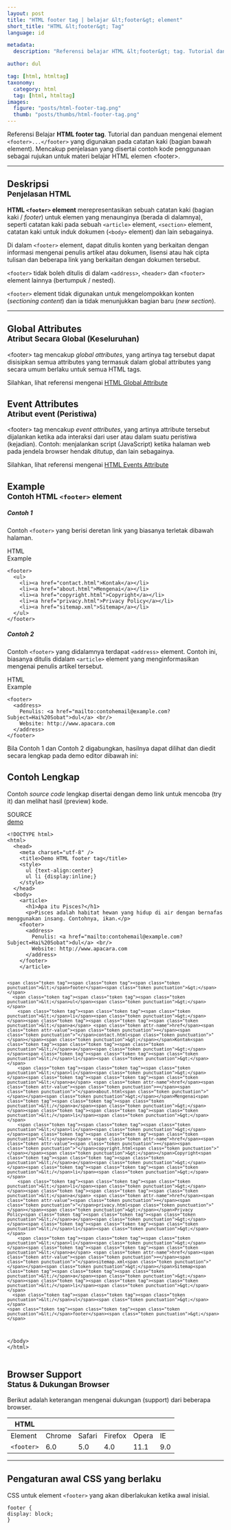 ```yaml
---
layout: post
title: "HTML footer tag | belajar &lt;footer&gt; element"
short_title: "HTML &lt;footer&gt; Tag"
language: id

metadata:
  description: "Referensi belajar HTML &lt;footer&gt; tag. Tutorial dan panduan mengenai element <code>&lt;footer&gt;&lt;/footer&gt;</code>. Penjelasan dengan contoh kode penggunaan sebagai referensi belajar HTML &lt;footer&gt;"

author: dul

tag: [html, htmltag]
taxonomy:
  category: html
  tag: [html, htmltag]
images:
  figure: "posts/html-footer-tag.png"
  thumb: "posts/thumbs/html-footer-tag.png"
---
```

<p class="text-muted">
    Referensi Belajar <strong>HTML footer tag</strong>. Tutorial dan panduan mengenai element <code>&lt;footer&gt;...&lt;/footer&gt;</code> yang digunakan pada catatan kaki (bagian bawah element). Mencakup penjelasan yang disertai contoh kode penggunaan sebagai rujukan untuk materi belajar HTML <span lang="id">elemen</span> &lt;footer&gt;.
</p>
<hr class="uk-article-divider">

<h2 class="title-sub bd-danger bd-left bd-left-only">Deskripsi <br>
    <small>Penjelasan HTML</small>
</h2>
<p>
  <strong>HTML <code>&lt;footer&gt;</code> element</strong> merepresentasikan sebuah catatan kaki (bagian kaki / <em>footer</em>) untuk elemen yang menaunginya (berada di dalamnya), seperti catatan kaki pada sebuah <code>&lt;article&gt;</code> element, <code>&lt;section&gt;</code> element, catatan kaki untuk induk dokumen (<code>&lt;body&gt;</code> element) dan lain sebagainya.
</p>
<p>Di dalam <code>&lt;footer&gt;</code> element, dapat ditulis konten yang berkaitan dengan informasi mengenai penulis artikel atau dokumen, lisensi atau hak cipta tulisan dan beberapa link yang berkaitan dengan dokumen tersebut.</p>
<p><code>&lt;footer&gt;</code> tidak boleh ditulis di dalam <code>&lt;address&gt;</code>, <code>&lt;header&gt;</code> dan <code>&lt;footer&gt;</code> element lainnya (bertumpuk / nested).</p>
<p><code>&lt;footer&gt;</code> element tidak digunakan untuk mengelompokkan konten (<em>sectioning content</em>) dan ia tidak menunjukkan bagian baru (<em>new section</em>).</p>

<hr class="uk-article-divider">
<!-- Global Attributes -->
<section id="global-attribute">
  <h2 class="title-sub bd-danger bd-left bd-left-only">Global Attributes <br>
    <small>Atribut Secara Global (Keseluruhan)</small>
  </h2>
    <div class="">
        <p>&lt;footer&gt; tag mencakup <em>global attributes</em>, yang artinya tag tersebut dapat disisipkan semua attributes yang termasuk dalam global attributes yang secara umum berlaku untuk semua HTML tags.</p>
        <div class="footer-callout info">
          <p>Silahkan, lihat referensi mengenai <a href="https://www.apacara.com/tutorial/html/html-global-attribute.html">HTML Global Attribute</a></p>
        </div>
    </div>
</section>

<!-- Event Attributes -->
<section>
  <h2 class="title-sub bd-danger bd-left bd-left-only">Event Attributes <br>
    <small>Atribut event  (Peristiwa)</small>
  </h2>
    <div class="dul-callout dul-callout-warning">
        <p>&lt;footer&gt; tag mencakup <em>event attributes</em>, yang artinya attribute tersebut dijalankan ketika ada interaksi dari user atau dalam suatu peristiwa (kejadian). Contoh: menjalankan script (JavaScript) ketika halaman web pada jendela browser hendak ditutup, dan lain sebagainya.</p>
        <div class="footer-callout warning">
          <p>Silahkan, lihat referensi mengenai <a href="https://www.apacara.com/tutorial/html/html-event-attribute.html">HTML Events Attribute</a></p>
        </div>
    </div>
</section>

<!-- Example -->
<section id="example">
  <h2 class="title-sub bd-danger bd-left bd-left-only">Example<br>
    <small>Contoh HTML <code>&lt;footer&gt;</code> element</small>
  </h2>
  <div class="dul-block">
  <h5>Contoh 1</h5>
  <p>Contoh <code>&lt;footer&gt;</code> yang berisi deretan link yang biasanya terletak dibawah halaman.</p>
<!-- HTML Code Example -->
<div class="icard">
<div class="icard-heading clearfix co-wh bg-pi2">
<div class="icard-bar">
  <div class="icard-bar-left pull-left">
    <i class="fa fa-html5" aria-hidden="true"></i>
    <span>HTML</span>
  </div>
  <div class="icard-bar-right pull-right">
    <span>Example</span>
  </div>
</div>
</div>
<div class="icard-body icode itheme">
<pre class="prettyprint linenums line-numbers highlight language-markup"><code data-language="html" class="html  language-markup"><span class="token tag"><span class="token tag"><span class="token punctuation">&lt;</span>footer</span><span class="token punctuation">&gt;</span></span>
  <span class="token tag"><span class="token tag"><span class="token punctuation">&lt;</span>ul</span><span class="token punctuation">&gt;</span></span>
    <span class="token tag"><span class="token tag"><span class="token punctuation">&lt;</span>li</span><span class="token punctuation">&gt;</span></span><span class="token tag"><span class="token tag"><span class="token punctuation">&lt;</span>a</span> <span class="token attr-name">href</span><span class="token attr-value"><span class="token punctuation">=</span><span class="token punctuation">"</span>contact.html<span class="token punctuation">"</span></span><span class="token punctuation">&gt;</span></span>Kontak<span class="token tag"><span class="token tag"><span class="token punctuation">&lt;/</span>a</span><span class="token punctuation">&gt;</span></span><span class="token tag"><span class="token tag"><span class="token punctuation">&lt;/</span>li</span><span class="token punctuation">&gt;</span></span>
    <span class="token tag"><span class="token tag"><span class="token punctuation">&lt;</span>li</span><span class="token punctuation">&gt;</span></span><span class="token tag"><span class="token tag"><span class="token punctuation">&lt;</span>a</span> <span class="token attr-name">href</span><span class="token attr-value"><span class="token punctuation">=</span><span class="token punctuation">"</span>about.html<span class="token punctuation">"</span></span><span class="token punctuation">&gt;</span></span>Mengenai<span class="token tag"><span class="token tag"><span class="token punctuation">&lt;/</span>a</span><span class="token punctuation">&gt;</span></span><span class="token tag"><span class="token tag"><span class="token punctuation">&lt;/</span>li</span><span class="token punctuation">&gt;</span></span>
    <span class="token tag"><span class="token tag"><span class="token punctuation">&lt;</span>li</span><span class="token punctuation">&gt;</span></span><span class="token tag"><span class="token tag"><span class="token punctuation">&lt;</span>a</span> <span class="token attr-name">href</span><span class="token attr-value"><span class="token punctuation">=</span><span class="token punctuation">"</span>copyright.html<span class="token punctuation">"</span></span><span class="token punctuation">&gt;</span></span>Copyright<span class="token tag"><span class="token tag"><span class="token punctuation">&lt;/</span>a</span><span class="token punctuation">&gt;</span></span><span class="token tag"><span class="token tag"><span class="token punctuation">&lt;/</span>li</span><span class="token punctuation">&gt;</span></span>
    <span class="token tag"><span class="token tag"><span class="token punctuation">&lt;</span>li</span><span class="token punctuation">&gt;</span></span><span class="token tag"><span class="token tag"><span class="token punctuation">&lt;</span>a</span> <span class="token attr-name">href</span><span class="token attr-value"><span class="token punctuation">=</span><span class="token punctuation">"</span>privacy.html<span class="token punctuation">"</span></span><span class="token punctuation">&gt;</span></span>Privacy Policy<span class="token tag"><span class="token tag"><span class="token punctuation">&lt;/</span>a</span><span class="token punctuation">&gt;</span></span><span class="token tag"><span class="token tag"><span class="token punctuation">&lt;/</span>li</span><span class="token punctuation">&gt;</span></span>
    <span class="token tag"><span class="token tag"><span class="token punctuation">&lt;</span>li</span><span class="token punctuation">&gt;</span></span><span class="token tag"><span class="token tag"><span class="token punctuation">&lt;</span>a</span> <span class="token attr-name">href</span><span class="token attr-value"><span class="token punctuation">=</span><span class="token punctuation">"</span>sitemap.xml<span class="token punctuation">"</span></span><span class="token punctuation">&gt;</span></span>Sitemap<span class="token tag"><span class="token tag"><span class="token punctuation">&lt;/</span>a</span><span class="token punctuation">&gt;</span></span><span class="token tag"><span class="token tag"><span class="token punctuation">&lt;/</span>li</span><span class="token punctuation">&gt;</span></span>
  <span class="token tag"><span class="token tag"><span class="token punctuation">&lt;/</span>ul</span><span class="token punctuation">&gt;</span></span>
<span class="token tag"><span class="token tag"><span class="token punctuation">&lt;/</span>footer</span><span class="token punctuation">&gt;</span></span><span aria-hidden="true" class="line-numbers-rows"><span></span><span></span><span></span><span></span><span></span><span></span><span></span><span></span><span></span></span></code>
</pre>
</div>
</div>
  </div>
  <div class="dul-block">
  <h5>Contoh 2</h5>
  <p>Contoh <code>&lt;footer&gt;</code> yang didalamnya terdapat <code>&lt;address&gt;</code> element. Contoh ini, biasanya ditulis didalam <code>&lt;article&gt;</code> element yang menginformasikan mengenai penulis artikel tersebut.</p>
<!-- HTML Code Example -->
<div class="icard">
<div class="icard-heading clearfix co-wh bg-pi2">
<div class="icard-bar">
  <div class="icard-bar-left pull-left">
    <i class="fa fa-html5" aria-hidden="true"></i>
    <span>HTML</span>
  </div>
  <div class="icard-bar-right pull-right">
    <span>Example</span>
  </div>
</div>
</div>
<div class="icard-body icode itheme">
<pre class="prettyprint linenums line-numbers highlight language-markup"><code data-language="html" class="html  language-markup"><span class="token tag"><span class="token tag"><span class="token punctuation">&lt;</span>footer</span><span class="token punctuation">&gt;</span></span>
  <span class="token tag"><span class="token tag"><span class="token punctuation">&lt;</span>address</span><span class="token punctuation">&gt;</span></span>
    Penulis: <span class="token tag"><span class="token tag"><span class="token punctuation">&lt;</span>a</span> <span class="token attr-name">href</span><span class="token attr-value"><span class="token punctuation">=</span><span class="token punctuation">"</span>mailto:contohemail@example.com?Subject<span class="token punctuation">=</span>Hai%20Sobat<span class="token punctuation">"</span></span><span class="token punctuation">&gt;</span></span>dul<span class="token tag"><span class="token tag"><span class="token punctuation">&lt;/</span>a</span><span class="token punctuation">&gt;</span></span> <span class="token tag"><span class="token tag"><span class="token punctuation">&lt;</span>br</span><span class="token punctuation">/&gt;</span></span>
    Website: http://www.apacara.com
  <span class="token tag"><span class="token tag"><span class="token punctuation">&lt;/</span>address</span><span class="token punctuation">&gt;</span></span>
<span class="token tag"><span class="token tag"><span class="token punctuation">&lt;/</span>footer</span><span class="token punctuation">&gt;</span></span><span aria-hidden="true" class="line-numbers-rows"><span></span><span></span><span></span><span></span><span></span><span></span></span></code>
</pre>
</div>
</div>
  </div>
  <p>Bila Contoh 1 dan Contoh 2 digabungkan, hasilnya dapat dilihat dan diedit secara lengkap pada demo editor dibawah ini:</p>
</section>
<h2 class="title-sub bd-danger bd-left bd-left-only">Contoh Lengkap
</h2>
<p>Contoh <em>source code</em> lengkap disertai dengan demo link untuk mencoba (try it) dan melihat hasil (preview) kode.</p>
<div class="icard">
  <div class="icard-heading clearfix co-wh bg-pi2">
    <div class="icard-bar">
      <div class="icard-bar-left pull-left">
        <i class="fa fa-html5" aria-hidden="true"></i>
        <span>SOURCE</span>
      </div>
      <div class="icard-bar-right pull-right">
        <a href="https://www.apacara.com/example/html/tag/footer.html" target="_blank"><span>demo</span><i class="fa fa-external-link" role="button"></i></a>
      </div>
    </div>
  </div>
  <div class="icard-body icode itheme bg-gr3">
<pre class="prettyprint highlight max-height language-markup"><code data-language="html" class="inline  language-markup"><span class="token doctype">&lt;!DOCTYPE html&gt;</span>
<span class="token tag"><span class="token tag"><span class="token punctuation">&lt;</span>html</span><span class="token punctuation">&gt;</span></span>
  <span class="token tag"><span class="token tag"><span class="token punctuation">&lt;</span>head</span><span class="token punctuation">&gt;</span></span>
    <span class="token tag"><span class="token tag"><span class="token punctuation">&lt;</span>meta</span> <span class="token attr-name">charset</span><span class="token attr-value"><span class="token punctuation">=</span><span class="token punctuation">"</span>utf-8<span class="token punctuation">"</span></span> <span class="token punctuation">/&gt;</span></span>
    <span class="token tag"><span class="token tag"><span class="token punctuation">&lt;</span>title</span><span class="token punctuation">&gt;</span></span>Demo HTML footer tag<span class="token tag"><span class="token tag"><span class="token punctuation">&lt;/</span>title</span><span class="token punctuation">&gt;</span></span>
    <span class="token tag"><span class="token tag"><span class="token punctuation">&lt;</span>style</span><span class="token punctuation">&gt;</span></span><span class="token style language-css">
      <span class="token selector">ul</span> <span class="token punctuation">{</span><span class="token property">text-align</span><span class="token punctuation">:</span>center<span class="token punctuation">}</span>
      <span class="token selector">ul li</span> <span class="token punctuation">{</span><span class="token property">display</span><span class="token punctuation">:</span>inline<span class="token punctuation">;</span><span class="token punctuation">}</span>
    </span><span class="token tag"><span class="token tag"><span class="token punctuation">&lt;/</span>style</span><span class="token punctuation">&gt;</span></span>
  <span class="token tag"><span class="token tag"><span class="token punctuation">&lt;/</span>head</span><span class="token punctuation">&gt;</span></span>
  <span class="token tag"><span class="token tag"><span class="token punctuation">&lt;</span>body</span><span class="token punctuation">&gt;</span></span>
    <span class="token tag"><span class="token tag"><span class="token punctuation">&lt;</span>article</span><span class="token punctuation">&gt;</span></span>
      <span class="token tag"><span class="token tag"><span class="token punctuation">&lt;</span>h1</span><span class="token punctuation">&gt;</span></span>Apa itu Pisces?<span class="token tag"><span class="token tag"><span class="token punctuation">&lt;/</span>h1</span><span class="token punctuation">&gt;</span></span>
      <span class="token tag"><span class="token tag"><span class="token punctuation">&lt;</span>p</span><span class="token punctuation">&gt;</span></span>Pisces adalah habitat hewan yang hidup di air dengan bernafas menggunakan insang. Contohnya, ikan.<span class="token tag"><span class="token tag"><span class="token punctuation">&lt;/</span>p</span><span class="token punctuation">&gt;</span></span>
    <span class="token tag"><span class="token tag"><span class="token punctuation">&lt;</span>footer</span><span class="token punctuation">&gt;</span></span>
      <span class="token tag"><span class="token tag"><span class="token punctuation">&lt;</span>address</span><span class="token punctuation">&gt;</span></span>
        Penulis: <span class="token tag"><span class="token tag"><span class="token punctuation">&lt;</span>a</span> <span class="token attr-name">href</span><span class="token attr-value"><span class="token punctuation">=</span><span class="token punctuation">"</span>mailto:contohemail@example.com?Subject<span class="token punctuation">=</span>Hai%20Sobat<span class="token punctuation">"</span></span><span class="token punctuation">&gt;</span></span>dul<span class="token tag"><span class="token tag"><span class="token punctuation">&lt;/</span>a</span><span class="token punctuation">&gt;</span></span> <span class="token tag"><span class="token tag"><span class="token punctuation">&lt;</span>br</span><span class="token punctuation">/&gt;</span></span>
        Website: http://www.apacara.com
      <span class="token tag"><span class="token tag"><span class="token punctuation">&lt;/</span>address</span><span class="token punctuation">&gt;</span></span>
    <span class="token tag"><span class="token tag"><span class="token punctuation">&lt;/</span>footer</span><span class="token punctuation">&gt;</span></span>
    <span class="token tag"><span class="token tag"><span class="token punctuation">&lt;/</span>article</span><span class="token punctuation">&gt;</span></span>

    <span class="token tag"><span class="token tag"><span class="token punctuation">&lt;</span>footer</span><span class="token punctuation">&gt;</span></span>
      <span class="token tag"><span class="token tag"><span class="token punctuation">&lt;</span>ul</span><span class="token punctuation">&gt;</span></span>
        <span class="token tag"><span class="token tag"><span class="token punctuation">&lt;</span>li</span><span class="token punctuation">&gt;</span></span><span class="token tag"><span class="token tag"><span class="token punctuation">&lt;</span>a</span> <span class="token attr-name">href</span><span class="token attr-value"><span class="token punctuation">=</span><span class="token punctuation">"</span>contact.html<span class="token punctuation">"</span></span><span class="token punctuation">&gt;</span></span>Kontak<span class="token tag"><span class="token tag"><span class="token punctuation">&lt;/</span>a</span><span class="token punctuation">&gt;</span></span><span class="token tag"><span class="token tag"><span class="token punctuation">&lt;/</span>li</span><span class="token punctuation">&gt;</span></span>
        <span class="token tag"><span class="token tag"><span class="token punctuation">&lt;</span>li</span><span class="token punctuation">&gt;</span></span><span class="token tag"><span class="token tag"><span class="token punctuation">&lt;</span>a</span> <span class="token attr-name">href</span><span class="token attr-value"><span class="token punctuation">=</span><span class="token punctuation">"</span>about.html<span class="token punctuation">"</span></span><span class="token punctuation">&gt;</span></span>Mengenai<span class="token tag"><span class="token tag"><span class="token punctuation">&lt;/</span>a</span><span class="token punctuation">&gt;</span></span><span class="token tag"><span class="token tag"><span class="token punctuation">&lt;/</span>li</span><span class="token punctuation">&gt;</span></span>
        <span class="token tag"><span class="token tag"><span class="token punctuation">&lt;</span>li</span><span class="token punctuation">&gt;</span></span><span class="token tag"><span class="token tag"><span class="token punctuation">&lt;</span>a</span> <span class="token attr-name">href</span><span class="token attr-value"><span class="token punctuation">=</span><span class="token punctuation">"</span>copyright.html<span class="token punctuation">"</span></span><span class="token punctuation">&gt;</span></span>Copyright<span class="token tag"><span class="token tag"><span class="token punctuation">&lt;/</span>a</span><span class="token punctuation">&gt;</span></span><span class="token tag"><span class="token tag"><span class="token punctuation">&lt;/</span>li</span><span class="token punctuation">&gt;</span></span>
        <span class="token tag"><span class="token tag"><span class="token punctuation">&lt;</span>li</span><span class="token punctuation">&gt;</span></span><span class="token tag"><span class="token tag"><span class="token punctuation">&lt;</span>a</span> <span class="token attr-name">href</span><span class="token attr-value"><span class="token punctuation">=</span><span class="token punctuation">"</span>privacy.html<span class="token punctuation">"</span></span><span class="token punctuation">&gt;</span></span>Privacy Policy<span class="token tag"><span class="token tag"><span class="token punctuation">&lt;/</span>a</span><span class="token punctuation">&gt;</span></span><span class="token tag"><span class="token tag"><span class="token punctuation">&lt;/</span>li</span><span class="token punctuation">&gt;</span></span>
        <span class="token tag"><span class="token tag"><span class="token punctuation">&lt;</span>li</span><span class="token punctuation">&gt;</span></span><span class="token tag"><span class="token tag"><span class="token punctuation">&lt;</span>a</span> <span class="token attr-name">href</span><span class="token attr-value"><span class="token punctuation">=</span><span class="token punctuation">"</span>sitemap.xml<span class="token punctuation">"</span></span><span class="token punctuation">&gt;</span></span>Sitemap<span class="token tag"><span class="token tag"><span class="token punctuation">&lt;/</span>a</span><span class="token punctuation">&gt;</span></span><span class="token tag"><span class="token tag"><span class="token punctuation">&lt;/</span>li</span><span class="token punctuation">&gt;</span></span>
      <span class="token tag"><span class="token tag"><span class="token punctuation">&lt;/</span>ul</span><span class="token punctuation">&gt;</span></span>
    <span class="token tag"><span class="token tag"><span class="token punctuation">&lt;/</span>footer</span><span class="token punctuation">&gt;</span></span>
  <span class="token tag"><span class="token tag"><span class="token punctuation">&lt;/</span>body</span><span class="token punctuation">&gt;</span></span>
<span class="token tag"><span class="token tag"><span class="token punctuation">&lt;/</span>html</span><span class="token punctuation">&gt;</span></span></code>
</pre>
  </div>
</div>
<!-- Article Aside -->

<!-- Browser Support -->
<aside id="browser">
<h2 class="title-sub bd-danger bd-left bd-left-only">Browser Support <br>
  <small>Status &amp; Dukungan Browser </small>
</h2>
<p>Berikut adalah keterangan mengenai dukungan (support) dari beberapa browser.</p>
<div class="table-responsive uk-overflow-container">
  <table class="table uk-table uk-text-nowrap full-width">
        <thead>
          <tr>
            <th>HTML</th>
            <th title="Chrome"><i class="fa fa-chrome fa fa-lg"></i></th>
            <th title="Safari"><i class="fa fa-safari fa fa-lg"></i></th>
            <th title="Firefox"><i class="fa fa-firefox fa fa-lg"></i></th>
            <th title="Opera"><i class="fa fa-opera fa fa-lg"></i></th>
            <th title="Internet Explorer"><i class="fa fa-internet-explorer fa fa-lg"></i></th>
          </tr>
        </thead>
        <tbody>
          <tr>
            <td>Element</td>
            <td>Chrome</td>
            <td>Safari</td>
            <td>Firefox</td>
            <td>Opera</td>
            <td>IE</td>
          </tr>
          <tr>
            <td><code>&lt;footer&gt;</code></td>
            <td class="success">6.0</td>
            <td class="success">5.0</td>
            <td class="success">4.0</td>
            <td class="success">11.1</td>
            <td class="success">9.0</td>
          </tr>
        </tbody>
  </table>
</div>

<hr class="uk-article-divider">
<!-- Default CSS -->
<div class="dul-block">
  <h2 class="title-sub bd-danger bd-left bd-left-only">Pengaturan awal CSS yang berlaku&nbsp;</h2>
  <p>CSS untuk element <code>&lt;footer&gt;</code> yang akan diberlakukan ketika awal inisial.</p>
  <div class="icode itheme css">
    <pre class="prettyprint highlight language-css"><code data-language="css" class=" inline language-css"><span class="token selector">footer</span> <span class="token punctuation">{</span>
<span class="token property">display</span><span class="token punctuation">:</span> block<span class="token punctuation">;</span>
<span class="token punctuation">}</span></code></pre>
</div>
</div>
</aside>